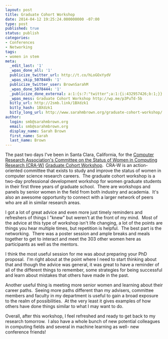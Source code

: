 ```yaml
---
layout: post
title: Graduate Cohort Workshop
date: 2014-04-12 19:25:24.000000000 -07:00
type: post
published: true
status: publish
categories:
- Conferences
- Networking
tags:
- women in stem
meta:
  _edit_last: '1'
  _wpas_done_all: '1'
  publicize_twitter_url: http://t.co/hLoGOxYydV
  _wpas_skip_5078449: '1'
  publicize_twitter_user: BrownSarahM
  _wpas_done_5078444: '1'
  _publicize_done_external: a:1:{s:7:"twitter";a:1:{i:432957426;b:1;}}
  _wpas_mess: Graduate Cohort Workshop http://wp.me/p3PuTd-5b
  bitly_url: http://2smb.link/1BXdzk1
  bitly_hash: 1BXdzk1
  bitly_long_url: http://www.sarahmbrown.org/graduate-cohort-workshop/
author:
  login: smb@sarahmbrown.org
  email: smb@sarahmbrown.org
  display_name: Sarah Brown
  first_name: Sarah
  last_name: Brown
---
```

The past two days I've been in Santa Clara, California, for the [Computer Research Association's Committee on the Status of Women in Computing Research (CRA-W)](http://www.cra-w.org/about-cra-w) [Graduate Cohort Workshop](http://cra-w.org/ArticleDetails/tabid/77/ArticleID/55/Graduate-Cohort-Workshop.aspx).  CRA-W is an action-oriented committee that exists to study and improve the status of women in computer science research careers.  The graduate cohort workshop is a two-day professional development workshop for women graduate students in their first three years of graduate school.  There are workshops and panels by senior women in the field from both industry and academia.  It's also an awesome opportunity to connect with a larger network of peers who are all in similar research areas.

I got a lot of great advice and even more just timely reminders and refreshers of things I "knew" but weren't at the front of my mind.  Most of the advice at this type of workshop isn't life changing, a lot of the points are things you hear multiple times, but repetition is helpful.  The best part is the networking.  There was a poster session and ample breaks and meals together to get to interact and meet the 303 other women here as participants as well as the mentors.

I think the most useful session for me was about preparing your PhD proposal.  I'm right about at the point where I need to start thinking about that and though the advice was general, it was great to have a reminder of all of the different things to remember, some strategies for being successful and learn about mistakes that others have made in the past.

Another useful thing is meeting more senior women and learning about their career paths.  Seeing more paths different than my advisers, committee members and faculty in my department is useful to gain a broad exposure to the realm of possibilities.  At the very least it gives examples of how others have done things similar to what I may want to do.

Overall, after this workshop, I feel refreshed and ready to get back to my research tomorrow.  I also have a whole bunch of new potential colleagues in computing fields and several in machine learning as well- new conference friends!
